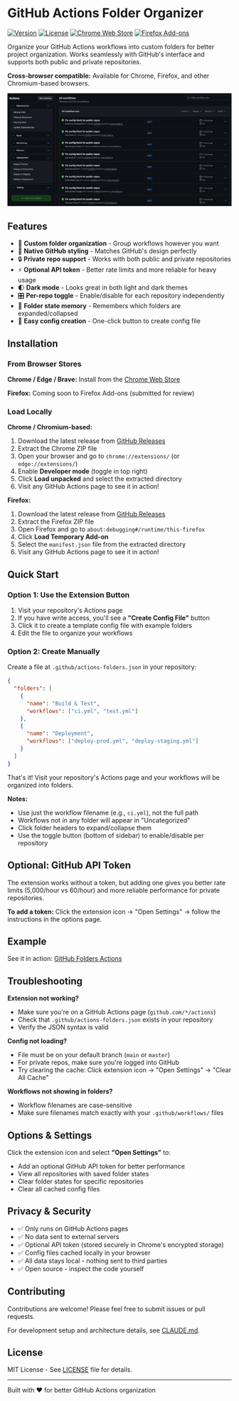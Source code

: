 # GitHub Actions Folder Organizer

[![Version](https://img.shields.io/badge/version-1.0.0-blue.svg)](https://github.com/Kurigi/github-folders/releases)
[![License](https://img.shields.io/badge/license-MIT-green.svg)](LICENSE)
[![Chrome Web Store](https://img.shields.io/badge/Chrome_Web_Store-Available-brightgreen.svg?logo=googlechrome)](https://chromewebstore.google.com/detail/github-actions-folder-org/cjaleaniaichaneokpblfjnafkcahcjo)
[![Firefox Add-ons](https://img.shields.io/badge/Firefox-Add--ons-orange.svg?logo=firefox)](https://github.com/Kurigi/github-folders)

Organize your GitHub Actions workflows into custom folders for better project organization. Works seamlessly with GitHub's interface and supports both public and private repositories.

**Cross-browser compatible:** Available for Chrome, Firefox, and other Chromium-based browsers.

![Example Screenshot](example.png)

## Features

- 📁 **Custom folder organization** - Group workflows however you want
- 🎨 **Native GitHub styling** - Matches GitHub's design perfectly
- 🔒 **Private repo support** - Works with both public and private repositories
- ⚡ **Optional API token** - Better rate limits and more reliable for heavy usage
- 🌓 **Dark mode** - Looks great in both light and dark themes
- 🎛️ **Per-repo toggle** - Enable/disable for each repository independently
- 💾 **Folder state memory** - Remembers which folders are expanded/collapsed
- 🔧 **Easy config creation** - One-click button to create config file

## Installation

### From Browser Stores

**Chrome / Edge / Brave:**
Install from the [Chrome Web Store](https://chromewebstore.google.com/detail/github-actions-folder-org/cjaleaniaichaneokpblfjnafkcahcjo)

**Firefox:**
Coming soon to Firefox Add-ons (submitted for review)

### Load Locally

**Chrome / Chromium-based:**
1. Download the latest release from [GitHub Releases](https://github.com/Kurigi/github-folders/releases)
2. Extract the Chrome ZIP file
3. Open your browser and go to `chrome://extensions/` (or `edge://extensions/`)
4. Enable **Developer mode** (toggle in top right)
5. Click **Load unpacked** and select the extracted directory
6. Visit any GitHub Actions page to see it in action!

**Firefox:**
1. Download the latest release from [GitHub Releases](https://github.com/Kurigi/github-folders/releases)
2. Extract the Firefox ZIP file
3. Open Firefox and go to `about:debugging#/runtime/this-firefox`
4. Click **Load Temporary Add-on**
5. Select the `manifest.json` file from the extracted directory
6. Visit any GitHub Actions page to see it in action!

## Quick Start

### Option 1: Use the Extension Button

1. Visit your repository's Actions page
2. If you have write access, you'll see a **"Create Config File"** button
3. Click it to create a template config file with example folders
4. Edit the file to organize your workflows

### Option 2: Create Manually

Create a file at `.github/actions-folders.json` in your repository:

```json
{
  "folders": [
    {
      "name": "Build & Test",
      "workflows": ["ci.yml", "test.yml"]
    },
    {
      "name": "Deployment",
      "workflows": ["deploy-prod.yml", "deploy-staging.yml"]
    }
  ]
}
```

That's it! Visit your repository's Actions page and your workflows will be organized into folders.

**Notes:**
- Use just the workflow filename (e.g., `ci.yml`), not the full path
- Workflows not in any folder will appear in "Uncategorized"
- Click folder headers to expand/collapse them
- Use the toggle button (bottom of sidebar) to enable/disable per repository

## Optional: GitHub API Token

The extension works without a token, but adding one gives you better rate limits (5,000/hour vs 60/hour) and more reliable performance for private repositories.

**To add a token:** Click the extension icon → "Open Settings" → follow the instructions in the options page.

## Example

See it in action: [GitHub Folders Actions](https://github.com/Kurigi/github-folders/actions)

## Troubleshooting

**Extension not working?**
- Make sure you're on a GitHub Actions page (`github.com/*/actions`)
- Check that `.github/actions-folders.json` exists in your repository
- Verify the JSON syntax is valid

**Config not loading?**
- File must be on your default branch (`main` or `master`)
- For private repos, make sure you're logged into GitHub
- Try clearing the cache: Click extension icon → "Open Settings" → "Clear All Cache"

**Workflows not showing in folders?**
- Workflow filenames are case-sensitive
- Make sure filenames match exactly with your `.github/workflows/` files

## Options & Settings

Click the extension icon and select **"Open Settings"** to:
- Add an optional GitHub API token for better performance
- View all repositories with saved folder states
- Clear folder states for specific repositories
- Clear all cached config files

## Privacy & Security

- ✅ Only runs on GitHub Actions pages
- ✅ No data sent to external servers
- ✅ Optional API token (stored securely in Chrome's encrypted storage)
- ✅ Config files cached locally in your browser
- ✅ All data stays local - nothing sent to third parties
- ✅ Open source - inspect the code yourself

## Contributing

Contributions are welcome! Please feel free to submit issues or pull requests.

For development setup and architecture details, see [CLAUDE.md](./CLAUDE.md).

## License

MIT License - See [LICENSE](./LICENSE) file for details.

---

Built with ❤️ for better GitHub Actions organization
